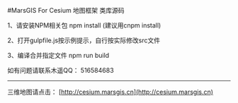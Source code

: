 #MarsGIS For Cesium 地图框架 类库源码

1、请安装NPM相关包
npm install (建议用cnpm install)

2、打开gulpfile.js按示例提示，自行按实际修改src文件


3、编译合并指定文件
npm run build 


如有问题请联系木遥QQ： 516584683
 
---------------------------
三维地图请点击： [http://cesium.marsgis.cn](http://cesium.marsgis.cn)